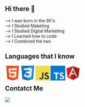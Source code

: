 ## Hi there 👋 ##

--> I was born in the 90's <br>
--> I Studied Maketing <br>
--> I Studied Digital Marketing <br>
--> I Learned how to code <br>
--> I Combined the two <br>

## Languages that I know ##
<div>
<img align="left" width="50" height="50" src='https://raw.githubusercontent.com/devicons/devicon/master/icons/html5/html5-original.svg'>
<img align="left" width="50" height="50" src='https://raw.githubusercontent.com/devicons/devicon/master/icons/css3/css3-original.svg'>
<img align="left" width="50" height="50" src='https://raw.githubusercontent.com/devicons/devicon/master/icons/javascript/javascript-original.svg'>
<img align="left" width="50" height="50" src='https://raw.githubusercontent.com/devicons/devicon/master/icons/typescript/typescript-original.svg'>
<img align="left" width="50" height="50" src='https://raw.githubusercontent.com/devicons/devicon/master/icons/angularjs/angularjs-original.svg'>
</div><br>
<br>

## Contatct Me ##  
<a href="mailto:joaoafonso386@gmail.com">
  <img src="https://img.shields.io/badge/Gmail-D14836?style=for-the-badge&logo=gmail&logoColor=white
">
</a>
